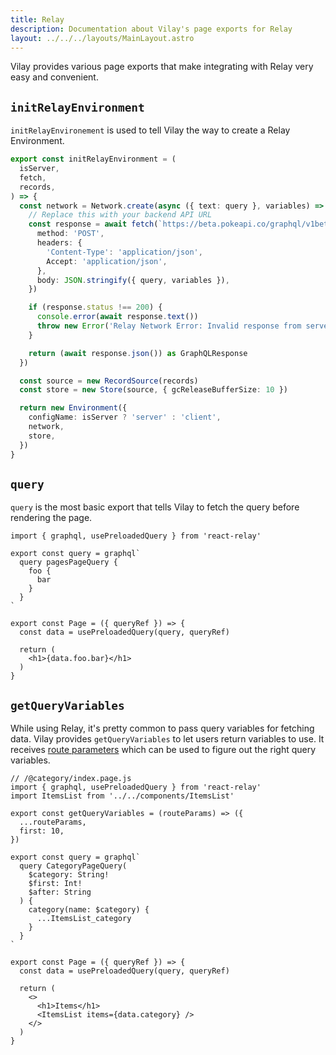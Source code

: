 ```yaml
---
title: Relay
description: Documentation about Vilay's page exports for Relay
layout: ../../../layouts/MainLayout.astro
---
```


Vilay provides various page exports that make integrating with Relay very easy and convenient.
## `initRelayEnvironment`

`initRelayEnvironement` is used to tell Vilay the way to create a Relay Environment.

```ts
export const initRelayEnvironment = (
  isServer,
  fetch,
  records,
) => {
  const network = Network.create(async ({ text: query }, variables) => {
    // Replace this with your backend API URL
    const response = await fetch(`https://beta.pokeapi.co/graphql/v1beta`, {
      method: 'POST',
      headers: {
        'Content-Type': 'application/json',
        Accept: 'application/json',
      },
      body: JSON.stringify({ query, variables }),
    })

    if (response.status !== 200) {
      console.error(await response.text())
      throw new Error('Relay Network Error: Invalid response from server')
    }

    return (await response.json()) as GraphQLResponse
  })

  const source = new RecordSource(records)
  const store = new Store(source, { gcReleaseBufferSize: 10 })

  return new Environment({
    configName: isServer ? 'server' : 'client',
    network,
    store,
  })
}
```

## `query`

`query` is the most basic export that tells Vilay to fetch the query before rendering the page.

```tsx
import { graphql, usePreloadedQuery } from 'react-relay'

export const query = graphql`
  query pagesPageQuery {
    foo {
      bar
    }
  }
`

export const Page = ({ queryRef }) => {
  const data = usePreloadedQuery(query, queryRef)

  return (
    <h1>{data.foo.bar}</h1>
  )
}
```

## `getQueryVariables`

While using Relay, it's pretty common to pass query variables for fetching data.
Vilay provides `getQueryVariables` to let users return variables to use.
It receives [route parameters](https://vite-plugin-ssr.com/filesystem-routing) which can be used to figure out the right query variables.

```tsx
// /@category/index.page.js
import { graphql, usePreloadedQuery } from 'react-relay'
import ItemsList from '../../components/ItemsList'

export const getQueryVariables = (routeParams) => ({
  ...routeParams,
  first: 10,
})

export const query = graphql`
  query CategoryPageQuery(
    $category: String!
    $first: Int!
    $after: String
  ) {
    category(name: $category) {
      ...ItemsList_category
    }
  }
`

export const Page = ({ queryRef }) => {
  const data = usePreloadedQuery(query, queryRef)

  return (
    <>
      <h1>Items</h1>
      <ItemsList items={data.category} />
    </>
  )
}
```
